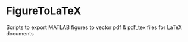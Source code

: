 # FigureToLaTeX
Scripts to export MATLAB figures to vector pdf &amp; pdf_tex files for LaTeX documents
